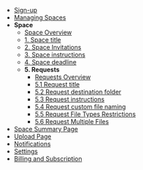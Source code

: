 - [Sign-up](pages/sign-up)
- [Managing Spaces](pages/managing-spaces)
- **Space**
    - [Space Overview](pages/space/space-overview)
    - [1. Space title](pages/space/space-title)
    - [2. Space Invitations](pages/space/space-invitations)
    - [3. Space instructions](pages/space/space-instructions)
    - [4. Space deadline](pages/space/space-deadline)
    - **5. Requests**
        - [Requests Overview](pages/space/request/request-overview)
        - [5.1 Request title](pages/space/request/request-title)
        - [5.2 Request destination folder](pages/space/request/request-destination-folder)
        - [5.3 Request instructions](pages/space/request/request-instructions)
        - [5.4 Request custom file naming](pages/space/request/request-custom-file-naming)
        - [5.5 Request File Types Restrictions](pages/space/request/request-file-types-restriction)
        - [5.6 Request Multiple Files](pages/space/request/request-multiple-files-restriction)
- [Space Summary Page](pages/space-summary-page)
- [Upload Page](pages/upload-page)
- [Notifications](pages/notifications)
- [Settings](pages/settings)
- [Billing and Subscription](pages/billing-and-subscriptions)
